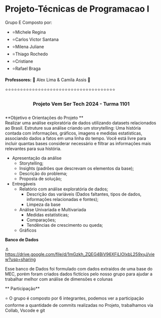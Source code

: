 # Projeto-Técnicas de Programacao I #
Grupo E 
Composto por: 
- <i class="fa fa-lightbulb"></i> :star:Michele Regina
- <i class="fa fa-lightbulb"></i> :star:Carlos Victor Santana
- <i class="fa fa-lightbulb"></i> :star:Milena Juliane
- <i class="fa fa-lightbulb"></i> :star:Thiago Rochedo
- <i class="fa fa-lightbulb"></i> :star:Cristiane
- <i class="fa fa-lightbulb"></i> :star:Rafael Braga

**Professores:**
<i class="fas fa-laptop"></i> 📔 Alex Lima & Camila Assis <i class="fas fa-laptop"></i> 📔


⭐⭐⭐⭐⭐⭐⭐⭐⭐⭐⭐⭐⭐⭐⭐⭐⭐⭐⭐⭐⭐⭐⭐⭐⭐⭐⭐⭐⭐⭐⭐⭐⭐⭐⭐⭐⭐

<center><h3>Projeto Vem Ser Tech 2024 - <DS> Turma 1101<h3></center>

**Objetivo e Orientações do Projeto **<br> Realizar uma análise exploratória de dados utilizando datasets relacionados ao Brasil. Estruture sua análise criando um storytelling: Uma história contada com informações, gráficos, imagens e medidas estatísticas, associando dados a fatos em uma linha do tempo. Você está livre para incluir quantas bases considerar necessário e filtrar as informações mais relevantes para sua história.  

 - Apresentação da análise
     - Storytelling; 
     - Insights (padrões que descrevam os elementos da base);
     - Descrição do problema;
     - Proposta de solução;
 - Entregáveis
     - Relatório com análise exploratória de dados;
         - Descrição das variáveis (Dados faltantes, tipos de dados, informações relacionadas e fontes);
         - Limpeza da base
     - Análise Univariada e Multivariada
         - Medidas estatísticas;
         - Comparações;
         - Tendências de crescimento ou queda;
     - Gráficos
  
  **Banco de Dados**
  
⚓ https://drive.google.com/file/d/1mGzkh_ZQEG4BiV96XFiLlOIxbL259xyJ/view?usp=sharing

Esse banco de Dados foi formulado com dados extraídos de uma base do MEC, porém foram criados dados fictícios pelo nosso grupo para ajudar a trabalhar melhor com análise de dimensões e colunas

** Participação**

⭐ O grupo é composto por 6 integrantes, podemos ver a participação conforme a quantidade de commits realizadas no Projeto, trabalhamos via Collab, Vscode e git

